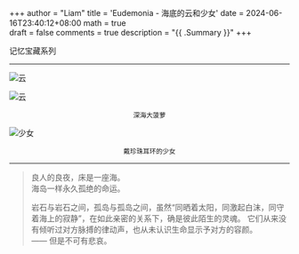 +++
author = "Liam"
title = 'Eudemonia - 海底的云和少女'
date = 2024-06-16T23:40:12+08:00
math = true                                
draft = false
comments = true
description = "{{ .Summary }}"
+++

记忆宝藏系列

-----

![云](https://picx.zhimg.com/80/v2-f4748d9c76d36ea0026c26a0a241a558_1440w.jpeg)

![云](https://picx.zhimg.com/80/v2-b63a1903ba88a4ccba757484ffbf9a3a_1440w.jpeg)

<center><small>深海大菠萝</small></center>

![少女](https://picx.zhimg.com/80/v2-8e99b0e9be3aa5ab4fcce5e0616869ff_1440w.jpeg)


<center><small>戴珍珠耳环的少女</small></center>

-----

>良人的良夜，床是一座海。<br>
>海岛一样永久孤绝的命运。<br>
>
>岩石与岩石之间，孤岛与孤岛之间，虽然“同晒着太阳，同激起白沫，同守着海上的寂静”，在如此亲密的关系下，确是彼此陌生的灵魂。
>它们从来没有倾听过对方脉搏的律动声，也从未认识生命显示予对方的容颜。<br>——
>但是不可有悲哀。<br>

